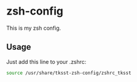 # zsh-config

This is my zsh config.

## Usage

Just add this line to your .zshrc:

```sh
source /usr/share/tksst-zsh-config/zshrc_tksst
```
